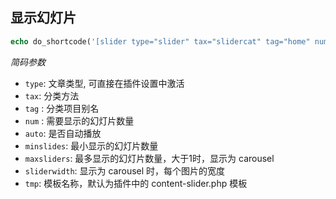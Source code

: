 ## 显示幻灯片

```php
echo do_shortcode('[slider type="slider" tax="slidercat" tag="home" num=4 auto="false" minslides=1 maxslides=4 slidewidth=360, tmp="slider"]');
```

*简码参数*

- `type`: 文章类型, 可直接在插件设置中激活
- `tax`: 分类方法
- `tag` : 分类项目别名
- `num` : 需要显示的幻灯片数量
- `auto`: 是否自动播放
- `minslides`: 最小显示的幻灯片数量
- `maxsliders`: 最多显示的幻灯片数量，大于1时，显示为 carousel
- `sliderwidth`: 显示为 carousel 时，每个图片的宽度
- `tmp`: 模板名称，默认为插件中的 content-slider.php 模板